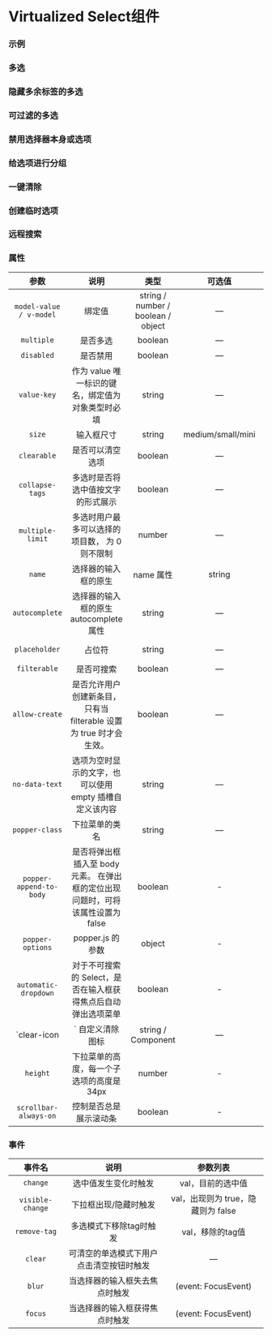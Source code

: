 <!-- 加载 demo 组件 start -->
<script setup>
import demo from './demo.vue'
import demo2 from './demo2.vue'
import demo3 from './demo3.vue'
import demo4 from './demo4.vue'
import demo5 from './demo5.vue'
import demo6 from './demo6.vue'
import demo7 from './demo7.vue'
import demo8 from './demo8.vue'
import demo9 from './demo9.vue'
import demo10 from './demo10.vue'
</script>
<!-- 加载 demo 组件 end -->

<!-- 正文开始 -->

# Virtualized Select组件

### 示例
<Preview comp-name="VirtualizedSelect" demo-name="demo">
  <demo />
</Preview>

### 多选
<Preview comp-name="VirtualizedSelect" demo-name="demo2">
  <demo2 />
</Preview>

### 隐藏多余标签的多选
<Preview comp-name="VirtualizedSelect" demo-name="demo3">
  <demo3 />
</Preview>

### 可过滤的多选
<Preview comp-name="VirtualizedSelect" demo-name="demo4">
  <demo4 />
</Preview>

### 禁用选择器本身或选项
<Preview comp-name="VirtualizedSelect" demo-name="demo5">
  <demo5 />
</Preview>

### 给选项进行分组
<Preview comp-name="VirtualizedSelect" demo-name="demo6">
  <demo6 />
</Preview>

<!-- ### 自定义选项的渲染模板
<Preview comp-name="VirtualizedSelect" demo-name="demo7">
  <demo7 />
</Preview> -->

### 一键清除
<Preview comp-name="VirtualizedSelect" demo-name="demo8">
  <demo8 />
</Preview>

### 创建临时选项
<Preview comp-name="VirtualizedSelect" demo-name="demo9">
  <demo9 />
</Preview>

### 远程搜索
<Preview comp-name="VirtualizedSelect" demo-name="demo10">
  <demo10 />
</Preview>

### 属性
参数 | 说明 | 类型 | 可选值 | 默认值
:-: | :-: | :-: | :-: | :-:
`model-value / v-model` |	绑定值 |	string / number / boolean / object | — | —
`multiple` |	是否多选 |	boolean |	— |	false
`disabled` |	是否禁用 |	boolean |	— |	false
`value-key` |	作为 value 唯一标识的键名，绑定值为对象类型时必填 |	string |	— |	value
`size` |	输入框尺寸 |	string |	medium/small/mini |	— |
`clearable` |	是否可以清空选项 |	boolean |	— |	false
`collapse-tags` |	多选时是否将选中值按文字的形式展示 |	boolean |	—	 |false
`multiple-limit` |	多选时用户最多可以选择的项目数， 为 0 则不限制 |	number |	— |	0
`name` |	选择器的输入框的原生 | name 属性 |	string |	— |	—
`autocomplete` |	选择器的输入框的原生 autocomplete 属性 |	string |	— |	off
`placeholder` |	占位符 |	string |	— |	Please select
`filterable` |	是否可搜索 |	boolean |	— |	false
`allow-create` |	是否允许用户创建新条目， 只有当 filterable 设置为 true 时才会生效。 |	boolean |	— |	false
`no-data-text` |	选项为空时显示的文字，也可以使用 empty 插槽自定义该内容 |	string |	— |	No Data
`popper-class` |	下拉菜单的类名 |	string |	— |	—
`popper-append-to-body` |	是否将弹出框插入至 body 元素。 在弹出框的定位出现问题时，可将该属性设置为 false |	boolean |	- |	false
`popper-options` |	popper.js 的参数 |	object |	- |	-
`automatic-dropdown` |	对于不可搜索的 Select，是否在输入框获得焦点后自动弹出选项菜单	 |boolean |	- |	false
`clear-icon |`	自定义清除图标 |	string / Component |	—	 |CircleClose
`height` |	下拉菜单的高度，每一个子选项的高度是 34px |	number |	-	 |170px
`scrollbar-always-on` |	控制是否总是展示滚动条 |	boolean |	- |	false

### 事件
事件名 | 说明 | 参数列表
:-: | :-: | :-:
`change` |	选中值发生变化时触发 |	val，目前的选中值
`visible-change` |	下拉框出现/隐藏时触发 |	val，出现则为 true，隐藏则为 false
`remove-tag` |	多选模式下移除tag时触发 |	val，移除的tag值
`clear` |	可清空的单选模式下用户点击清空按钮时触发 |	— |
`blur` |	当选择器的输入框失去焦点时触发 |	(event: FocusEvent)
`focus` |	当选择器的输入框获得焦点时触发 |	(event: FocusEvent)
